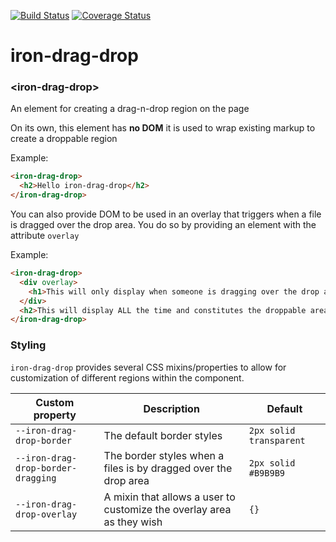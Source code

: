 [![Build Status](https://travis-ci.org/jshcrowthe/iron-drag-drop.svg?branch=master)](https://travis-ci.org/jshcrowthe/iron-drag-drop)
[![Coverage Status](https://coveralls.io/repos/github/jshcrowthe/iron-drag-drop/badge.svg?branch=master)](https://coveralls.io/github/jshcrowthe/iron-drag-drop?branch=master)
# iron-drag-drop 

### &lt;iron-drag-drop&gt;

An element for creating a drag-n-drop region on the page

On its own, this element has **no DOM** it is used to
wrap existing markup to create a droppable region

Example:
```html
<iron-drag-drop>
  <h2>Hello iron-drag-drop</h2>
</iron-drag-drop>
```

You can also provide DOM to be used in an overlay that
triggers when a file is dragged over the drop area. You
do so by providing an element with the attribute `overlay`


Example:
```html
<iron-drag-drop>
  <div overlay>
    <h1>This will only display when someone is dragging over the drop area</h1>
  </div>
  <h2>This will display ALL the time and constitutes the droppable area</h2>
</iron-drag-drop>
```

### Styling
`iron-drag-drop` provides several CSS mixins/properties to allow for customization of 
different regions within the component.

Custom property | Description | Default
----------------|-------------|----------
`--iron-drag-drop-border` | The default border styles | `2px solid transparent`
`--iron-drag-drop-border-dragging` | The border styles when a files is by dragged over the drop area | `2px solid #B9B9B9`
`--iron-drag-drop-overlay` | A mixin that allows a user to customize the overlay area as they wish | `{}`
